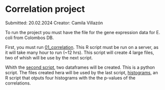 # Correlation project

Submitted: 20.02.2024
Creator: Camila Villazón

To run the project you must have the file for the gene expression data for E. coli from Colombos DB.

First, you must run [01_correlation](https://github.com/CamilaVillazon/correlation_project/blob/master/src/01_correlations.R). This R script must be run on a server, as it will take many hour to run (~12 hrs).
This script will create 4 large files, two of whish will be use by the next script.

Whith the [second script](https://github.com/CamilaVillazon/correlation_project/blob/master/src/02_one_col_df.py), two dataframes will be created. This is a python script. The files created hera will be used by the last script, [histograms](https://github.com/CamilaVillazon/correlation_project/blob/master/src/03_histograms.R), an R script that otputs four histograms with the the p-values of the correlations.
